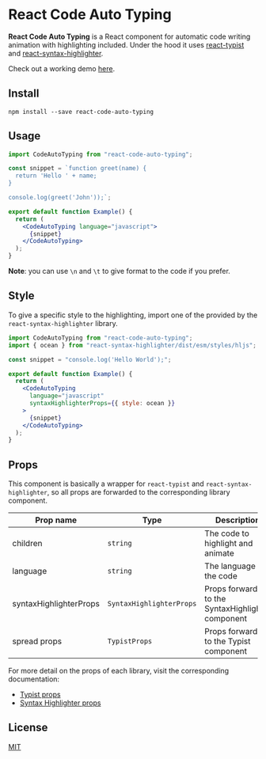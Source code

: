 # React Code Auto Typing

**React Code Auto Typing** is a React component for automatic code writing animation with highlighting included. Under the hood it uses [react-typist](https://github.com/jstejada/react-typist) and [react-syntax-highlighter](https://github.com/react-syntax-highlighter/react-syntax-highlighter).

Check out a working demo [here](https://codesandbox.io/s/react-code-auto-typing-demo-t7kps).

## Install

```
npm install --save react-code-auto-typing
```

## Usage

```jsx
import CodeAutoTyping from "react-code-auto-typing";

const snippet = `function greet(name) {
  return 'Hello ' + name;
}

console.log(greet('John'));`;

export default function Example() {
  return (
    <CodeAutoTyping language="javascript">
      {snippet}
    </CodeAutoTyping>
  );
}
```

**Note**: you can use `\n` and `\t` to give format to the code if you prefer.

## Style

To give a specific style to the highlighting, import one of the provided by the `react-syntax-highlighter` library.

```jsx
import CodeAutoTyping from "react-code-auto-typing";
import { ocean } from "react-syntax-highlighter/dist/esm/styles/hljs";

const snippet = "console.log('Hello World');";

export default function Example() {
  return (
    <CodeAutoTyping
      language="javascript"
      syntaxHighlighterProps={{ style: ocean }}
    >
      {snippet}
    </CodeAutoTyping>
  );
}
```

## Props

This component is basically a wrapper for `react-typist` and `react-syntax-highlighter`, so all props are forwarded to the corresponding library component.

| Prop name              | Type                     | Description                                        |
| ---------------------- | ------------------------ | -------------------------------------------------- |
| children               | `string`                 | The code to highlight and animate                  |
| language               | `string`                 | The language of the code                           |
| syntaxHighlighterProps | `SyntaxHighlighterProps` | Props forwarded to the SyntaxHighlighter component |
| spread props           | `TypistProps`            | Props forwarded to the Typist component            |

For more detail on the props of each library, visit the corresponding documentation:

* [Typist props](https://github.com/jstejada/react-typist#typist-props)
* [Syntax Highlighter props](https://github.com/react-syntax-highlighter/react-syntax-highlighter#props)

## License

[MIT](https://mit-license.org/)
